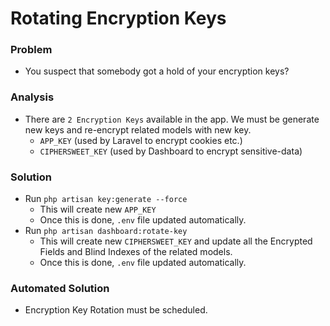 # Rotating Encryption Keys

### Problem
- You suspect that somebody got a hold of your encryption keys? 

### Analysis
- There are ```2 Encryption Keys``` available in the app. We must be generate new keys and re-encrypt related models with new key.
  - ```APP_KEY``` (used by Laravel to encrypt cookies etc.)
  - ```CIPHERSWEET_KEY``` (used by Dashboard to encrypt sensitive-data)

### Solution
- Run ```php artisan key:generate --force```
  - This will create new ```APP_KEY```
  - Once this is done, ```.env``` file updated automatically.
- Run ```php artisan dashboard:rotate-key```
  - This will create new ```CIPHERSWEET_KEY``` and update all the Encrypted Fields and Blind Indexes of the related models. 
  - Once this is done, ```.env``` file updated automatically.

### Automated Solution
- Encryption Key Rotation must be scheduled.
